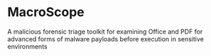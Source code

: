 # MacroScope
A malicious forensic triage toolkit for examining Office and PDF for advanced forms of malware payloads before execution in sensitive environments
